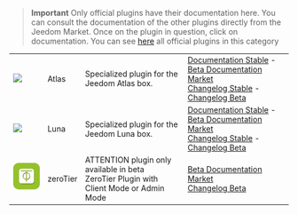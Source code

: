 
>**Important**
>Only official plugins have their documentation here. You can consult the documentation of the other plugins directly from the Jeedom Market. Once on the plugin in question, click on documentation.
>You can see [here](https://market.jeedom.com/index.php?v=d&p=market&type=plugin&categorie=home+automation+protocol) all official plugins in this category


| | | | |
|--- | --- | --- | ---|
|<img src="atlas/atlas_icon.png" class="pluginLogo" width="100" />|Atlas|Specialized plugin for the Jeedom Atlas box.|[Documentation Stable](atlas/index.md) - [Beta Documentation](atlas/beta/index.md)<br/>[Market](https://market.jeedom.com/index.php?v=d&p=market_display&id=4195)<br/>[Changelog Stable](atlas/changelog.md) - [Changelog Beta](atlas/beta/changelog.md)|
|<img src="luna/luna_icon.png" class="pluginLogo" width="100" />|Luna|Specialized plugin for the Jeedom Luna box.|[Documentation Stable](luna/index.md) - [Beta Documentation](luna/beta/index.md)<br/>[Market](https://market.jeedom.com/index.php?v=d&p=market_display&id=4346)<br/>[Changelog Stable](luna/changelog.md) - [Changelog Beta](luna/beta/changelog.md)|
|<img src="zeroTier/beta/zeroTier_icon.png" class="pluginLogo" width="100" />|zeroTier|ATTENTION plugin only available in beta<br/>ZeroTier Plugin with Client Mode or Admin Mode|[Beta Documentation](zeroTier/beta/index.md)<br/>[Market](https://market.jeedom.com/index.php?v=d&p=market_display&id=4518)<br/>[Changelog Beta](zeroTier/beta/changelog.md)|
